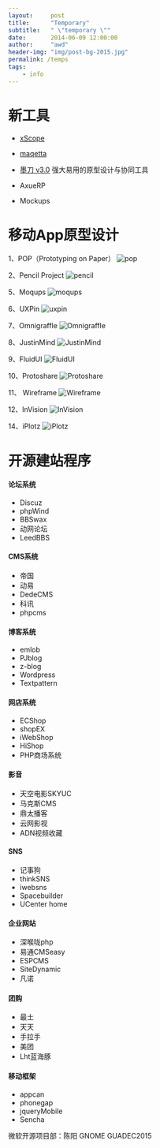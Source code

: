 ```yaml
---
layout:     post
title:      "Temporary"
subtitle:   " \"temporary \""
date:       2014-06-09 12:00:00
author:     "awd"
header-img: "img/post-bg-2015.jpg"
permalink: /temps
tags:
    - info
---
```





# 新工具

- [xScope](http://xscopeapp.com/)

- [maqetta](http://maqetta.org/)

- [墨刀 v3.0](https://modao.cc/) 强大易用的原型设计与协同工具

- AxueRP
- Mockups


# 移动App原型设计

1、POP（Prototyping on Paper）
![pop](/img/in-post/work-tools-pop.png)

2、Pencil Project 
![pencil](/img/in-post/work-tools-pencil.png)

5、Moqups
![moqups](/img/in-post/work-tools-moqups.png)

6、UXPin
![uxpin](/img/in-post/work-tools-uxpin.png)

7、Omnigraffle
![Omnigraffle](/img/in-post/work-tools-omnigraffle.png)

8、JustinMind
![JustinMind](/img/in-post/work-tools-justinmind.png)

9、FluidUI
![FluidUI](/img/in-post/work-tools-fluidui.png)

10、Protoshare
![Protoshare](/img/in-post/work-tools-protoshare.png)

11、 Wireframe
![Wireframe](/img/in-post/work-tools-wireframe.png)

12、InVision
![InVision](/img/in-post/work-tools-invision.png)

14、iPlotz 
![iPlotz ](/img/in-post/work-tools-iplotz.png)


# 开源建站程序

#### 论坛系统
- Discuz
- phpWind
- BBSwax	
- 动网论坛	
- LeedBBS

#### CMS系统
- 帝国	
- 动易	
- DedeCMS	
- 科讯	
- phpcms

#### 博客系统
- emlob		
- PJblog		
- z-blog		
- Wordpress	
- Textpattern

#### 网店系统
- ECShop	
- shopEX	
- iWebShop	
- HiShop	
- PHP商场系统

#### 影音
- 天空电影SKYUC	
- 马克斯CMS	
- 鼎太播客	
- 云网影视	
- ADN视频收藏

#### SNS
- 记事狗		
- thinkSNS	
- iwebsns	
- Spacebuilder	
- UCenter home

#### 企业网站
- 深喉咙php	
- 易通CMSeasy		
- ESPCMS	
- SiteDynamic	
- 凡诺

#### 团购
- 最土	
- 天天	
- 手拉手	
- 美团	
- Lht蓝海豚

#### 移动框架
- appcan
- phonegap
- jqueryMobile
- Sencha


微软开源项目部：陈阳
GNOME GUADEC2015
